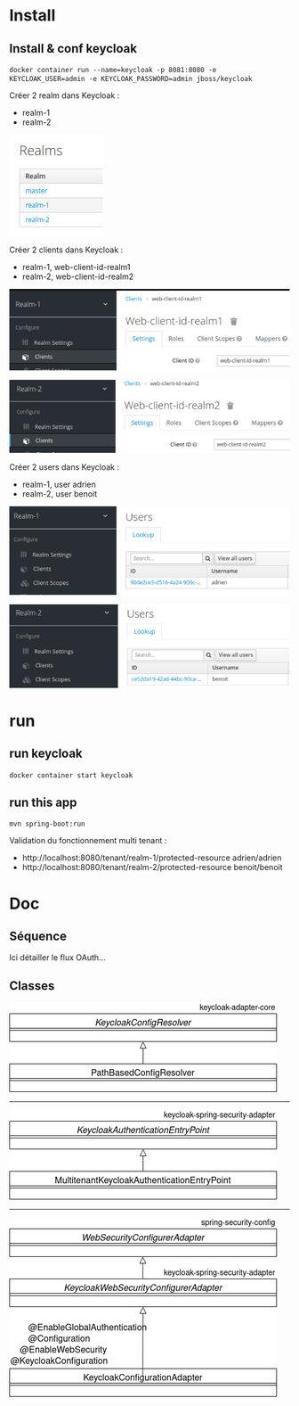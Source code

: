 # Install

## Install & conf keycloak
```
docker container run --name=keycloak -p 8081:8080 -e KEYCLOAK_USER=admin -e KEYCLOAK_PASSWORD=admin jboss/keycloak
```
Créer 2 realm dans Keycloak :
* realm-1
* realm-2

![realms](./doc/realms.png?raw=true)

Créer 2 clients dans Keycloak :
* realm-1, web-client-id-realm1
* realm-2, web-client-id-realm2

![client1](./doc/client1.png?raw=true)

![client2](./doc/client2.png?raw=true)

Créer 2 users dans Keycloak :
* realm-1, user adrien
* realm-2, user benoit

![adrien](./doc/adrien.png?raw=true)

![benoit](./doc/benoit.png?raw=true)

# run

## run keycloak
```
docker container start keycloak
```

## run this app
```
mvn spring-boot:run
```
Validation du fonctionnement multi tenant :
* http://localhost:8080/tenant/realm-1/protected-resource
adrien/adrien
* http://localhost:8080/tenant/realm-2/protected-resource
benoit/benoit

# Doc

## Séquence

Ici détailler le flux OAuth...

## Classes

![PathBasedConfigResolver](./doc/keycloak_1.png?raw=true)

***

![MultitenantKeycloakAuthenticationEntryPoint](./doc/keycloak_2.png?raw=true)

***

![KeycloakConfigurationAdapter](./doc/keycloak_3.png?raw=true)